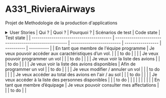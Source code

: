 # A331_RivieraAirways
Projet de Methodologie de la production d'applications

<details>
<summary>User Stories</sumary>
| Qui ?                                    | Quoi ?                                                 | Pourquoi ?                | Scénarios de test | Code state | Test state |
| ---------------------------------------- | ------------------------------------------------------ | ------------------------- | ----------------- | ---------- | ---------- |
| En tant que membre de l'équipe programme | Je veux pouvoir accéder aux caractéristiques d’un vol. |                           |                   | to do      |            |
|                                          | Je veux pouvoir programmer un vol                      |                           |                   | to do      |            |
|                                          | Je veux voir la liste des avions                       |                           |                   | to do      |            |
|                                          | Je veux voir la liste des avions disponibles           | Afin de programmer un vol |                   | to do      |            |
|                                          | Je veux modifier / annuler un vol                      |                           |                   | to do      |            |
|                                          | Je veux accéder au total des avions en l'air / au sol  |                           |                   | to do      |            |
|                                          | Je veux accéder à la liste des personnes disponibles   |                           |                   | to do      |            |
|                                          |                                                        |                           |                   |            |            |
| En tant que membre d’équipage            | Je veux pouvoir consulter mes affectations             |                           |                   | to do      |            | 

</details>
